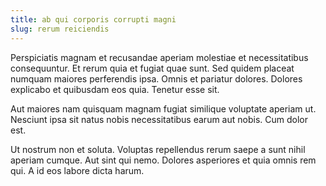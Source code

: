 ```yaml
---
title: ab qui corporis corrupti magni
slug: rerum reiciendis
---
```


Perspiciatis magnam et recusandae aperiam molestiae et necessitatibus consequuntur. Et rerum quia et fugiat quae sunt. Sed quidem placeat numquam maiores perferendis ipsa. Omnis et pariatur dolores. Dolores explicabo et quibusdam eos quia. Tenetur esse sit.

Aut maiores nam quisquam magnam fugiat similique voluptate aperiam ut. Nesciunt ipsa sit natus nobis necessitatibus earum aut nobis. Cum dolor est.

Ut nostrum non et soluta. Voluptas repellendus rerum saepe a sunt nihil aperiam cumque. Aut sint qui nemo. Dolores asperiores et quia omnis rem qui. A id eos labore dicta harum.
